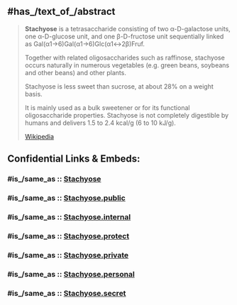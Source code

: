 
## #has_/text_of_/abstract 


> **Stachyose** is a tetrasaccharide 
> consisting of two α-D-galactose units, one α-D-glucose unit, and one β-D-fructose unit 
> sequentially linked as Gal(α1→6)Gal(α1→6)Glc(α1↔2β)Fruf. 
> 
> Together with related oligosaccharides such as raffinose, 
> stachyose occurs naturally in numerous vegetables (e.g. green beans, soybeans and other beans) and other plants.  
>
> Stachyose is less sweet than sucrose, at about 28% on a weight basis. 
> 
> It is mainly used as a bulk sweetener or for its functional oligosaccharide properties. 
> Stachyose is not completely digestible by humans and delivers 1.5 to 2.4 kcal/g (6 to 10 kJ/g).
>
> [Wikipedia](https://en.wikipedia.org/wiki/Stachyose)


## Confidential Links & Embeds: 

### #is_/same_as :: [Stachyose](Stachyose.md) 

### #is_/same_as :: [Stachyose.public](/_public/bio/Metabolism/Nutrition/Carbohydrate/Oligosaccharide/Stachyose.public.md) 

### #is_/same_as :: [Stachyose.internal](/_internal/bio/Metabolism/Nutrition/Carbohydrate/Oligosaccharide/Stachyose.internal.md) 

### #is_/same_as :: [Stachyose.protect](/_protect/bio/Metabolism/Nutrition/Carbohydrate/Oligosaccharide/Stachyose.protect.md) 

### #is_/same_as :: [Stachyose.private](/_private/bio/Metabolism/Nutrition/Carbohydrate/Oligosaccharide/Stachyose.private.md) 

### #is_/same_as :: [Stachyose.personal](/_personal/bio/Metabolism/Nutrition/Carbohydrate/Oligosaccharide/Stachyose.personal.md) 

### #is_/same_as :: [Stachyose.secret](/_secret/bio/Metabolism/Nutrition/Carbohydrate/Oligosaccharide/Stachyose.secret.md)

